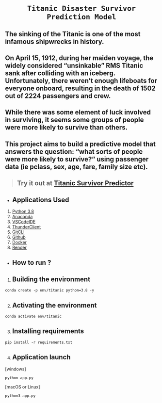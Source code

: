 # <center>`Titanic Disaster Survivor Prediction Model`</center>

## The sinking of the Titanic is one of the most infamous shipwrecks in history.

## On April 15, 1912, during her maiden voyage, the widely considered “unsinkable” RMS Titanic sank after colliding with an iceberg. Unfortunately, there weren’t enough lifeboats for everyone onboard, resulting in the death of 1502 out of 2224 passengers and crew.

## While there was some element of luck involved in surviving, it seems some groups of people were more likely to survive than others.

## This project aims to build a predictive model that answers the question: “what sorts of people were more likely to survive?” using passenger data (ie pclass, sex, age, fare, family size etc).
> ## Try it out at [Titanic Survivor Predictor](https://titanic-survivors-predictor-6c3l.onrender.com/)

* ## Applications Used
1. [Python 3.8](https://www.python.org/)
2. [Anaconda](https://www.anaconda.com/)
3. [VSCodeIDE](https://code.visualstudio.com/)
4. [ThunderClient](https://www.thunderclient.com/)
5. [GitCLI](https://git-scm.com/book/en/v2/Getting-Started-The-Command-Line)
6. [Github](https://github.com)
7. [Docker](https://www.docker.com/)
8. [Render](https://render.com/)


* ## **How to run ?**
1. ## Building the environment
```
conda create -p env/titanic python=3.8 -y
```
2. ## Activating the environment
```
conda activate env/titanic
```
3. ## Installing requirements
```
pip install -r requirements.txt
```
4. ## Application launch
[windows] 
```
python app.py 
```
[macOS or Linux] 
```
python3 app.py 
```

